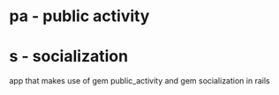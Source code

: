 pa - public activity
================

s - socialization
================

app that makes use of gem public_activity and gem socialization in rails
